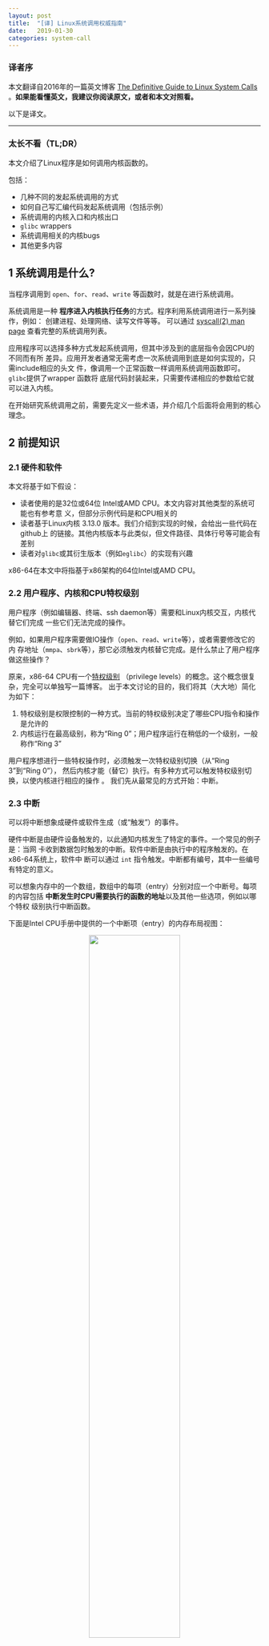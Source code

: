 ```yaml
---
layout: post
title:  "[译] Linux系统调用权威指南"
date:   2019-01-30
categories: system-call
---
```


### 译者序

本文翻译自2016年的一篇英文博客 [The Definitive Guide to Linux System
Calls](https://blog.packagecloud.io/eng/2016/04/05/the-definitive-guide-to-linux-system-calls/)
。**如果能看懂英文，我建议你阅读原文，或者和本文对照看。**

以下是译文。

----

### 太长不看（TL;DR）

本文介绍了Linux程序是如何调用内核函数的。

包括：

* 几种不同的发起系统调用的方式
* 如何自己写汇编代码发起系统调用（包括示例）
* 系统调用的内核入口和内核出口
* `glibc` wrappers
* 系统调用相关的内核bugs
* 其他更多内容

## 1 系统调用是什么?

当程序调用到 `open`、`for`、`read`、`write` 等函数时，就是在进行系统调用。

系统调用是一种 **程序进入内核执行任务**的方式。程序利用系统调用进行一系列操作，例如：
创建进程、处理网络、读写文件等等。 可以通过 [syscall(2) man
page](http://man7.org/linux/man-pages/man2/syscalls.2.html) 查看完整的系统调用列表。

应用程序可以选择多种方式发起系统调用，但其中涉及到的底层指令会因CPU的不同而有所
差异。应用开发者通常无需考虑一次系统调用到底是如何实现的，只需include相应的头文
件，像调用一个正常函数一样调用系统调用函数即可。`glibc`提供了wrapper 函数将
底层代码封装起来，只需要传递相应的参数给它就可以进入内核。

在开始研究系统调用之前，需要先定义一些术语，并介绍几个后面将会用到的核心理念。

## 2 前提知识

### 2.1 硬件和软件

本文将基于如下假设：

* 读者使用的是32位或64位 Intel或AMD CPU。本文内容对其他类型的系统可能也有参考意
  义，但部分示例代码是和CPU相关的
* 读者基于Linux内核 3.13.0 版本。我们介绍到实现的时候，会给出一些代码在github上
  的链接。其他内核版本与此类似，但文件路径、具体行号等可能会有差别
* 读者对`glibc`或其衍生版本（例如`eglibc`）的实现有兴趣

x86-64在本文中将指基于x86架构的64位Intel或AMD CPU。

### 2.2 用户程序、内核和CPU特权级别

用户程序（例如编辑器、终端、ssh daemon等）需要和Linux内核交互，内核代替它们完成
一些它们无法完成的操作。

例如，如果用户程序需要做IO操作（`open`、`read`、`write`等），或者需要修改它的内
存地址（`mmpa`、`sbrk`等），那它必须触发内核替它完成。是什么禁止了用户程序做这些操作？

原来，x86-64 CPU有一个[特权级别](https://en.wikipedia.org/wiki/Privilege_level)
（privilege levels）的概念。这个概念很复杂，完全可以单独写一篇博客。
出于本文讨论的目的，我们将其（大大地）简化为如下：

1. 特权级别是权限控制的一种方式。当前的特权级别决定了哪些CPU指令和操作是允许的
1. 内核运行在最高级别，称为“Ring 0”；用户程序运行在稍低的一个级别，一般称作“Ring 3”

用户程序想进行一些特权操作时，必须触发一次特权级别切换（从“Ring 3”到“Ring 0”），
然后内核才能（替它）执行。有多种方式可以触发特权级别切换，以使内核进行相应的操作
。 我们先从最常见的方式开始：中断。

### 2.3 中断

可以将中断想象成硬件或软件生成（或“触发”）的事件。

硬件中断是由硬件设备触发的，以此通知内核发生了特定的事件。一个常见的例子是：当网
卡收到数据包时触发的中断。软件中断是由执行中的程序触发的。在x86-64系统上，软件中
断可以通过 `int` 指令触发。中断都有编号，其中一些编号有特定的意义。

可以想象内存中的一个数组，数组中的每项（entry）分别对应一个中断号。每项
的内容包括 **中断发生时CPU需要执行的函数的地址**以及其他一些选项，例如以哪个特权
级别执行中断函数。

下面是Intel CPU手册中提供的一个中断项（entry）的内存布局视图：

<p align="center"><img src="/assets/img/system-call-definitive-guide/idt.png" width="60%" height="60%"></p>

注意其中有一个2bit的`DPL`（Descriptor Privilege Level，描述符特权级别）字段，这
个值决定了执行中断函数时CPU所应满足的最小特权级别。

**这就是当一个特定类型的中断事件发生时，CPU如何知道中断函数的地址，以及它应该以哪
个特权级别执行中断函数的原理。**

实际上，处理 x86-64 系统的中断还有很多其他方式。如果你想了解更多，可以阅读：

1. [8259可编程中断控制器](http://wiki.osdev.org/8259_PIC)（8259 Programmable Interrupt Controller）
1. [高级中断控制器](http://wiki.osdev.org/APIC)（Advanced Interrupt Controllers）
1. [IO高级中断控制器](http://wiki.osdev.org/IOAPIC)（IO Advanced Interrupt Controllers）

处理硬件和软件中断时还有一些其他复杂之处，例如中断号冲突（collision）和重映射
（remapping）。在本篇中我们不考虑这些方面。

### 2.4 型号特定寄存器（MSR）

（CPU）型号特定寄存器（Model Specific Registers， MSR）是用于特殊目的的控制寄存器，可以
控制CPU的特定特性。CPU文档里有列出每个MSR的地址。

可以分别使用CPU的`rdmsr`和`wrmsr`指令来读写MSR。也有命令行工具可以读写MSR，但是
不推荐这样做，因为改变这些值（尤其是系统正在运行时）是非常危险的，除非你非常小心
，知道自己在做什么。

如果不怕导致系统不稳定或造成不可逆的数据损坏，那可以安装`msr-tools`并加
载`msr`内核模块，然后就可以读写MSR了：

```shell
$ sudo apt-get install msr-tools
$ sudo modprobe msr
$ sudo rdmsr
```

本文接下来的一些系统调用使用了MSR。

### 2.5 不要手写汇编代码发起系统调用

**自己写汇编代码来发起系统调用并不是一个好主意。**其中一个重要原因是，`glibc`中
有一些额外代码，在系统调用之前或之后执行。

接下来的例子中我们使用`exit`系统调用。事实上你可以用
[`atexit`](http://man7.org/linux/man-pages/man3/atexit.3.html)
函数向`exit`注册回调函数，在它退出的时候就会执行。这些函数是从`glibc`里调用的，
而不是内核。因此，如果你自己写的汇编代码调用`exit`，那注册的回调函数就不会被执行
，因为这种方式绕过了`glibc`。

然而，徒手写汇编来调系统调用是一次很好的学习经历。

## 3 传统系统调用

根据前面的知识我们知道了两件事情：

1. 可以通过产生软中断触发内核执行
1. 可以通过 `int` 汇编指令产生软中断

将两者结合，我们就来到了Linux传统（Legacy）的系统调用接口。

Linux内核预留了一个特殊的软中断号`128` (`0x80`)，用户空间程序可以使用这个软中断
进入内核执行系统调用。对应的中断处理函数是`ia32_syscall`。接下来看一下代码实现。

从`trap_init`函数开始，[arch/x86/kernel/traps.c](https://github.com/torvalds/linux/blob/v3.13/arch/x86/kernel/traps.c#L770)：

```shell
void __init trap_init(void)
{
        /* ..... other code ... */

        set_system_intr_gate(IA32_SYSCALL_VECTOR, ia32_syscall);
```

其中 `IA32_SYSCALL_VECTOR` 为 `0x80`，定义在
[arch/x86/include/asm/irq_vectors.h.](https://github.com/torvalds/linux/blob/v3.13/arch/x86/kernel/traps.c#L770)
。

但是， **如果内核只给用户空间程序预留了一个软中断，内核如何知道中断触发的时候，该去
执行哪个系统调用呢？**

答案是，用户程序会将系统调用编号放到`eax`寄存器，系统调用所需的参数放到其他的通
用寄存器上。

[arch/x86/ia32/ia32entry.S](https://github.com/torvalds/linux/blob/v3.13/arch/x86/ia32/ia32entry.S#L378-L397) 对这个过程做了注释：

```c
* Emulated IA32 system calls via int 0x80.
 *
 * Arguments:
 * %eax System call number.
 * %ebx Arg1
 * %ecx Arg2
 * %edx Arg3
 * %esi Arg4
 * %edi Arg5
 * %ebp Arg6    [note: not saved in the stack frame, should not be touched]
 *
```

现在我们知道了如何发起系统调用，也知道了系统调用的参数应该放到哪里，接下来就写一
些内联汇编来试试。

### 3.1 用户程序端：写汇编发起传统系统调用

发起一次传统系统调用只需要少量内联汇编。虽然从学习的角度来说很有趣，但是我建议读
者永远不要（在生产环境）这样做。

在这个例子中，我们将调用 `exit` 系统调用，它只有一个参数：返回值。

首先，我们要找到 `exit` 的系统调用编号。内核有一个文件列出了所有的系统调用编
号。在build期间，这个文件会被多个脚本处理，最后生成用户空间会用到的头文件。

这个列表位于 [arch/x86/syscalls/syscall_32.tbl](https://github.com/torvalds/linux/blob/v3.13/arch/x86/syscalls/syscall_32.tbl)：

```c
1 i386  exit      sys_exit
```

`exit`的系统调用编号是1。根据我们前面的信息，我们只需要将系统调用编号放到`eax`寄存器，然
后将第一个参数（返回值）放到`ebx`。

如下是实现这个功能的简单C代码，其中包括几行内联汇编。这里将返回值设置为`42`。
(这个程序其实还可以简化，我是故意让它有一定冗余的，这样对没有GCC内联汇编基础的读
者来说会比较好看懂。)

```c
int
main(int argc, char *argv[])
{
  unsigned int syscall_nr = 1;
  int exit_status = 42;

  asm ("movl %0, %%eax\n"
       "movl %1, %%ebx\n"
       "int $0x80"
    : /* output parameters, we aren't outputting anything, no none */
      /* (none) */
    : /* input parameters mapped to %0 and %1, repsectively */
      "m" (syscall_nr), "m" (exit_status)
    : /* registers that we are "clobbering", unneeded since we are calling exit */
      "eax", "ebx");
}
```

编译运行，查看返回值：

```shell
$ gcc -o test test.c
$ ./test
$ echo $?
42
```

成功！我们通过触发一个软中断完成了一次传统系统调用。

### 3.2 内核端：`int $0x80` 入口

我们已经看到了如果从用户端触发一个系统调用，接下来看内核端是如何实现的。

前面提到内核注册了一个系统调用回调函数 `ia32_syscall`。这个函数定义在
[arch/x86/ia32/ia32entry.S](https://github.com/torvalds/linux/blob/v3.13/arch/x86/ia32/ia32entry.S#L426)
。函数里最重要的一件事情，就是调用 **真正的系统调用**：

```c
ia32_do_call:
        IA32_ARG_FIXUP
        call *ia32_sys_call_table(,%rax,8) # xxx: rip relative
```

宏 `IA32_ARG_FIXUP` 的作用是对传入的参数进行重新排列，以便能被当前的系统调用层正
确处理。

`ia32_sys_call_table` 是一个中断号列表，定义在
[arch/x86/ia32/syscall_ia32.c](https://github.com/torvalds/linux/blob/v3.13/arch/x86/ia32/syscall_ia32.c#L18-L25)
，注意代码结束处的 `#include`：

```c
const sys_call_ptr_t ia32_sys_call_table[__NR_ia32_syscall_max+1] = {
        /*
         * Smells like a compiler bug -- it doesn't work
         * when the & below is removed.
         */
        [0 ... __NR_ia32_syscall_max] = &compat_ni_syscall,
#include <asm/syscalls_32.h>
};
```

回忆前面我们在 [arch/x86/syscalls/syscall_64.tbl](https://github.com/torvalds/linux/blob/v3.13/arch/x86/syscalls/syscall_64.tbl#L69)
中看到了系统调用列表的定义。有几个脚本会在build期间运行，通过这个文件生成
`syscalls_32.h` 头文件，后者是合法的C代码文件，通过上面看到的`#include`插入到
`ia32_sys_call_table`。

这就是通过 **传统系统调用方式**进入内核的过程。

### 3.3 `iret`: 系统调用返回

至此我们已经看到了如何通过软中断进入内核，那么，系统调用结束后，内核又是如何释放
特权级别回到用户空间的呢？

如果查看 [Intel Software Developer's
Manual](ftp://download.intel.com/design/processor/manuals/253668.pdf)（警告：很
大的PDF），能看到一张非常有帮助的图，它解释了当特权级别发送改变时，程序栈是如
何组织的：

<p align="center"><img src="/assets/img/system-call-definitive-guide/isr_stack.png" width="60%" height="60%"></p>

当执行转交给 `ia32_syscall` 时，会发送一次特权级别切换，其结果是进入
`ia32_syscall` 时的栈会变成如上图所示的样子。从中可以看出，返回地址、包含特权级
别的CPU flags以及其他一些参数都在 `ia32_syscall` 执行之前压入到栈顶。

所以，内核只需要将这些值从栈里复制回它们原来所在的寄存器，程序就可以回到用户空间
继续执行。那么，如何做呢？

有几种方式，其中最简单的是通过 `iret` 指令。

Intel指令集手册解释说 `iret` 指令从栈上依次pop返回地址和保存的寄存器值：

> As with a real-address mode interrupt return, the IRET instruction pops the
> return instruction pointer, return code segment selector, and EFLAGS image
> from the stack to the EIP, CS, and EFLAGS registers, respectively, and then
> resumes execution of the interrupted program or procedure.

要在内核中找到相应的代码有点困难，因为它隐藏在多层宏后面，系统依赖这些宏处理很
多事情，比例信号和 `ptrace` 系统返回跟踪。

`irq_return` 定义在 [arch/x86/kernel/entry_64.S](https://github.com/torvalds/linux/blob/v3.13/arch/x86/kernel/entry_64.S#L1042-L1043)：

```c
irq_return:
  INTERRUPT_RETURN
```

其中 `INTERRUPT_RETURN` 定义在
[arch/x86/include/asm/irqflags.h](https://github.com/torvalds/linux/blob/v3.13/arch/x86/include/asm/irqflags.h#L132)
，就是 `iretq`。

**以上就是传统系统调用如何工作的。**

## 4 快速系统调用

传统系统调用看起来合情合理，但也有新的方式，它们不需要软中断，因此更快。

两种快速方法都包含两个指令：一个进入内核的指令和一个离开内核的指令。在Intel CPU
文档中，两种方法都被描述为“快速系统调用”（Fast System Call）。

不幸的是，对于当CPU是32bit模式或64bit模式时哪种方法是合法的，Intel和AMD的实现不
同。

为了最大化Intel和AMD CPU的兼容性：

1. 在32bit系统上：使用`sysenter`和`sysexit`
1. 在64bit系统上：使用`syscall`和`sysret`

### 4.1 32-bit快速系统调用

#### 4.1.1 `sysenter`/`sysexit`

使用sysenter发起系统调用比使用传统中断方式要复杂很多，涉及更多用户程序（通过
`glibc`）和内核之间的协作。

我们逐步来看，一窥其中的细节。首先来看 [Intel Instruction Set
Reference](http://www.intel.com/content/dam/www/public/us/en/documents/manuals/64-ia-32-architectures-software-developer-vol-2b-manual.pdf)
（警告：很大的PDF）如何描述`sysenter`的，以及如何使用它。

> Prior to executing the SYSENTER instruction, software must specify the
> privilege level 0 code segment and code entry point, and the privilege level 0
> stack segment and stack pointer by writing values to the following MSRs:
>
> • IA32_SYSENTER_CS (MSR address 174H) — The lower 16 bits of this MSR are the
> segment selector for the privilege level 0 code segment. This value is also
> used to determine the segment selector of the privilege level 0 stack segment
> (see the Operation section). This value cannot indicate a null selector.
>
> • IA32_SYSENTER_EIP (MSR address 176H) — The value of this MSR is loaded into
> RIP (thus, this value references the first instruction of the selected
> operating procedure or routine). In protected mode, only bits 31:0 are loaded.
>
> • IA32_SYSENTER_ESP (MSR address 175H) — The value of this MSR is loaded into
> RSP (thus, this value contains the stack pointer for the privilege level 0
> stack). This value cannot represent a non-canonical address. In protected
> mode, only bits 31:0 are loaded.

换言之，为了使`sysenter`能够接收到系统调用请求，内核必须设置3个MSR。这里最有意思的
MSR是`IA32_SYSENTER_EIP`（地址`0x176`），这个MSR是内核放置回调函数地址的地方，当
`sysenter`指令执行的时候，就触发调用相应的回调函数。

内核里写MSR的地方[arch/x86/vdso/vdso32-setup.c](https://github.com/torvalds/linux/blob/v3.13/arch/x86/vdso/vdso32-setup.c#L240)：

```c
void enable_sep_cpu(void)
{
        /* ... other code ... */

        wrmsr(MSR_IA32_SYSENTER_EIP, (unsigned long) ia32_sysenter_target, 0);
```

其中`MSR_IA32_SYSENTER_EIP`定义在[arch/x86/include/uapi/asm/msr-index.h](https://github.com/torvalds/linux/blob/v3.13/arch/x86/include/uapi/asm/msr-index.h#L54)，值为`0x00000176`。

和传统软中断系统调用类似，使用`sysenter`创建快速系统调用时也需要一个约定。
内核的[arch/x86/ia32/ia32entry.S](https://github.com/torvalds/linux/blob/v3.13/arch/x86/ia32/ia32entry.S#L99-L117)这里对这一过程做了注释说明：

```c
 * 32bit SYSENTER instruction entry.
 *
 * Arguments:
 * %eax System call number.
 * %ebx Arg1
 * %ecx Arg2
 * %edx Arg3
 * %esi Arg4
 * %edi Arg5
 * %ebp user stack
 * 0(%ebp) Arg6
```

回忆前面讲的，传统系统调用方式包含一个`iret`指令，用于在调用结束时返回用户程序。

跟踪`sysenter`工作的逻辑是一项相当复杂的工作，因为和软中断不同，`sysenter`并不
保存返回地址。内核在调用`sysenter`之前所做的工作，随着内核版本在不断变化（已经
变了，接下来在Bugs小节会看到）。

为了消除将来的变动带来的影响，用户程序使用一个叫`__kernel_vsyscall`的函数，它在
内核实现，但每个用户进程启动的时候它会映射到用户进程。这颇为怪异，它是内核函数，
但在用户空间运行。其实，`__kernel_vsyscall` 是一种被称为**虚拟动态共享库**（
virtual Dynamic Shared Object, vDSO）的一部分，这种技术允许**在用户空间执行内核
代码**。我们后面会深入介绍vDSO的原理和用途。现在，先看`__kernel_vsyscall`的实现
。

#### 4.1.2 `__kernel_vsyscall`实现

内核函数`__kernel_vsyscall`封装了`sysenter`调用约定（calling convention）,见
[arch/x86/vdso/vdso32/sysenter.S](https://github.com/torvalds/linux/blob/v3.13/arch/x86/vdso/vdso32/sysenter.S#L31-L40)
：

```c
__kernel_vsyscall:
.LSTART_vsyscall:
        push %ecx
.Lpush_ecx:
        push %edx
.Lpush_edx:
        push %ebp
.Lenter_kernel:
        movl %esp,%ebp
        sysenter
```

`__kernel_vsyscall`属于vDSO的一部分，vDSO是共享库，那用户程序是如何在运行时确定
函数地址的呢？

`__kernel_vsyscall`的地址写入了[ELF auxiliary vector](https://www.gnu.org/software/libc/manual/html_node/Auxiliary-Vector.html)（多功能矢量），用户程序能
（典型情况下通过`glibc`）找到后者并使用它。寻找ELF auxiliary vector有多种方式：

1. 通过 [getauxval](http://man7.org/linux/man-pages/man3/getauxval.3.html)，带`AT_SYSINFO`参数
1. 遍历环境变量，从内存解析

方法1是最简单的方式，但是`glibc` 2.16之后才支持。下面的示例代码使用方法2.

我们已经看到，`__kernel_vsyscall`在调用`sysenter`之前做了一些bookkeeping工作。因此
，要手动进入`sysenter`，我们需要：

1. 在 ELF auxiliary vector 中搜索`AT_SYSINFO`字段，这是写`__kernel_vsyscall`地址
   的地方
1. 将系统调用编号和参数写入寄存器，这一步和传统系统调用的步骤类似
1. 调用`__kernel_vsyscall`

不要试图自己写进入`sysenter`的wrapper函数，因为内核和它的进出系统调用的约定随着时
间在变，你的代码会变得不可用。应该永远使用`__kernel_vsyscall`进入sysenter。

#### 4.1.3 用户程序端：写汇编调用 `sysenter`

和传统系统调用的例子一样，我们手动调用 `exit` ，设置返回值为 `42`。

`exit` 系统调号是1，根据上面描述的调用接口，我们需要将系统调用编号放到`eax`寄存
器，第一个参数（返回值）放到`ebx`。

(这个程序其实还可以简化，我是故意让它有一定冗余的，这样对没有GCC内联汇编基础的读
者来说会比较好看懂。)

```c
#include <stdlib.h>
#include <elf.h>

int
main(int argc, char* argv[], char* envp[])
{
  unsigned int syscall_nr = 1;
  int exit_status = 42;
  Elf32_auxv_t *auxv;

  /* auxilliary vectors are located after the end of the environment
   * variables
   *
   * check this helpful diagram: https://static.lwn.net/images/2012/auxvec.png
   */
  while(*envp++ != NULL);

  /* envp is now pointed at the auxilliary vectors, since we've iterated
   * through the environment variables.
   */
  for (auxv = (Elf32_auxv_t *)envp; auxv->a_type != AT_NULL; auxv++)
  {
    if( auxv->a_type == AT_SYSINFO) {
      break;
    }
  }

  /* NOTE: in glibc 2.16 and higher you can replace the above code with
   * a call to getauxval(3):  getauxval(AT_SYSINFO)
   */

  asm(
      "movl %0,  %%eax    \n"
      "movl %1, %%ebx    \n"
      "call *%2          \n"
      : /* output parameters, we aren't outputting anything, no none */
        /* (none) */
      : /* input parameters mapped to %0 and %1, repsectively */
        "m" (syscall_nr), "m" (exit_status), "m" (auxv->a_un.a_val)
      : /* registers that we are "clobbering", unneeded since we are calling exit */
        "eax", "ebx");
}
```

(译者注：这里main函数`main(int argc, char* argv[], char* envp[])`的签名很特殊，
常见的main都是不带参数或带两个参数，带三个参数的平时还是比较少见。)

编译，运行，查看返回值：

```shell
$ gcc -m32 -o test test.c
$ ./test
$ echo $?
42
```

成功！我们使用 `sysenter` 方法调用了 `exit` 系统调用，而不是通过触发软件中断的方式。

#### 4.1.4 内核端：`sysenter` 入口

现在已经看到了如何在用户程序中通过 `__kernel_vsyscall` 以 `sysenter` 方式进入系
统调用，接下来看一下内核端的实现。

回忆前面，内核注册了一个系统调用回调函数 `ia32_sysenter_taret`。这个函数在
[arch/x86/ia32/ia32entry.S](https://github.com/torvalds/linux/blob/v3.13/arch/x86/ia32/ia32entry.S#L162-L163)
。看下执行系统调用的时候 `eax` 寄存器中的值如何被使用的：

```c
sysenter_dispatch:
        call    *ia32_sys_call_table(,%rax,8)
```

这和前面传统系统调用的代码完全相同：用系统调用编号作为索引去
`ia32_sys_call_table` 列表查找回调函数。也就是说，做完必须的bookkeeping工作后，
传统方式和 `sysenter` 方式通过相同的机制（表+索引）分发系统调用。

`ia32_sys_call_table` 是如何定义及构建出来的可以查看前面 `int $0x80 入口` 小节。

这就是通过 **`sysenter` 系统调用方式**进入内核的原理。

#### 4.1.5 `sysexit`：从 `sysenter` 返回

内核使用`sysexit`指令恢复用户程序的执行。

这个指令的使用并不像`iret`那样直接。调用者必须将需要返回的地址放到`rdx`寄存器，
将需要使用的程序栈地址放到`rcx`寄存器。这意味着应用程序需要自己计算程序恢复执行
时的地址，保存这个值，然后在调用 `sysexit` 之前恢复它。这个过程的代码实现
[arch/x86/ia32/ia32entry.S](https://github.com/torvalds/linux/blob/v3.13/arch/x86/ia32/ia32entry.S#L169-L185)
：

```c
sysexit_from_sys_call:
        andl    $~TS_COMPAT,TI_status+THREAD_INFO(%rsp,RIP-ARGOFFSET)
        /* clear IF, that popfq doesn't enable interrupts early */
        andl  $~0x200,EFLAGS-R11(%rsp)
        movl    RIP-R11(%rsp),%edx              /* User %eip */
        CFI_REGISTER rip,rdx
        RESTORE_ARGS 0,24,0,0,0,0
        xorq    %r8,%r8
        xorq    %r9,%r9
        xorq    %r10,%r10
        xorq    %r11,%r11
        popfq_cfi
        /*CFI_RESTORE rflags*/
        popq_cfi %rcx                           /* User %esp */
        CFI_REGISTER rsp,rcx
        TRACE_IRQS_ON
        ENABLE_INTERRUPTS_SYSEXIT32
```

`ENABLE_INTERRUPTS_SYSEXIT32` 宏封装了 `sysexit`，定义在
[arch/x86/include/asm/irqflags.h](https://github.com/torvalds/linux/blob/v3.13/arch/x86/include/asm/irqflags.h#L139-L143)
。

这就是 **32位系统上的快速系统调用**是如何工作的。

### 4.2 64-bit快速系统调用

接下来看64位系统的快速系统调用的工作原理，它用到了 `syscall` 和 `sysret` 两个指
令。

#### 4.2.1 `syscall`/`sysret`

[Intel Instruction Set Reference](http://www.intel.com/content/dam/www/public/us/en/documents/manuals/64-ia-32-architectures-software-developer-vol-2b-manual.pdf) (警告：很大的PDF）解释了`syscall`是如何工作的：

> SYSCALL invokes an OS system-call handler at privilege level 0. It does so by
> loading RIP from the IA32_LSTAR MSR (after saving the address of the
> instruction following SYSCALL into RCX).

意思是，要使内核接收系统调用请求，必须将对应的回调函数地址写到 `IA32_LSTAR` MSR
。相应的代码实现在
[arch/x86/kernel/cpu/common.c](https://github.com/torvalds/linux/blob/v3.13/arch/x86/kernel/cpu/common.c#L1128)
：

```c
void syscall_init(void)
{
        /* ... other code ... */
        wrmsrl(MSR_LSTAR, system_call);
```

`MSR_LSART` 的值是 `0xc0000082`，定义在[arch/x86/include/uapi/asm/msr-index.h](https://github.com/torvalds/linux/blob/v3.13/arch/x86/include/uapi/asm/msr-index.h#L9)。

和传统系统调用类似，`syscall` 方式需要定义一种调用约定（convention）：
**用户空间程序将系统调用编号放到 `rax` 寄存器，参数放到通用寄存器。**
这定义在[x86-64 ABI](http://www.x86-64.org/documentation/abi.pdf)的A.2.1小节:

> 1. User-level applications use as integer registers for passing the sequence
>    %rdi, %rsi, %rdx, %rcx, %r8 and %r9. The kernel interface uses %rdi, %rsi,
>    %rdx, %r10, %r8 and %r9.
> 2. A system-call is done via the syscall instruction. The kernel destroys
>    registers %rcx and %r11.
> 3. The number of the syscall has to be passed in register %rax.
> 4. System-calls are limited to six arguments,no argument is passed directly on
>    the stack.
> 5. Returning from the syscall, register %rax contains the result of the
>    system-call. A value in the range between -4095 and -1 indicates an error,
>    it is -errno.
> 6. Only values of class INTEGER or class MEMORY are passed to the kernel.

内核源文件 [arch/x86/kernel/entry_64.S](https://github.com/torvalds/linux/blob/v3.13/arch/x86/kernel/entry_64.S#L569-L591) 也对这个有注释说明。

接下来写汇编试验一下。

#### 4.2.2 用户空间：发起系统调用

还是前面的例子，手动写代码调用 `exit` 系统调用，设置返回值为 `42` 。

首先找 `exit` 的系统调用编号，这次定义在
[arch/x86/syscalls/syscall_64.tbl](https://github.com/torvalds/linux/blob/v3.13/arch/x86/syscalls/syscall_64.tbl#L69)
：

```c
60      common  exit                    sys_exit
```

按照调用约定，需要将 `60` 放到 `rax` 寄存器，第一个参数（返回值）放到 `rdi` 寄存
器。

相应的C代码：

```c
int
main(int argc, char *argv[])
{
  unsigned long syscall_nr = 60;
  long exit_status = 42;

  asm ("movq %0, %%rax\n"
       "movq %1, %%rdi\n"
       "syscall"
    : /* output parameters, we aren't outputting anything, no none */
      /* (none) */
    : /* input parameters mapped to %0 and %1, repsectively */
      "m" (syscall_nr), "m" (exit_status)
    : /* registers that we are "clobbering", unneeded since we are calling exit */
      "rax", "rdi");
}
```

编译，运行，查看返回值：

```shell
$ gcc -o test test.c
$ ./test
$ echo $?
42
```

成功！我们通过 **`syscall` 方式**完成了一次系统调用，避免了软中断，从而速度更快。

#### 4.2.3 内核空间：`syscall` 入口

接下来看内核端是如何实现的。

回忆前面，我们看到一个名为 `system_call` 函数的地址写到了`LSTAR` MSR。
我们来看下这个函数的实现，看它如何使用 `rax` 将执行交给系统调用的，
[arch/x86/kernel/entry_64.S](https://github.com/torvalds/linux/blob/v3.13/arch/x86/kernel/entry_64.S#L629)
：

```c
        call *sys_call_table(,%rax,8)  # XXX:    rip relative
```

和传统系统调用方式类似，`sys_call_table` 是一个数组，定义在C文件，通过
`#include` 方式生成。
[arch/x86/kernel/syscall_64.c](https://github.com/torvalds/linux/blob/v3.13/arch/x86/kernel/syscall_64.c#L25-L32)
，注意末尾的`#include`：

```c
asmlinkage const sys_call_ptr_t sys_call_table[__NR_syscall_max+1] = {
        /*
         * Smells like a compiler bug -- it doesn't work
         * when the & below is removed.
         */
        [0 ... __NR_syscall_max] = &sys_ni_syscall,
#include <asm/syscalls_64.h>
};
```

`syscall` 数组定义在
[arch/x86/syscalls/syscall_64.tbl](https://github.com/torvalds/linux/blob/v3.13/arch/x86/syscalls/syscall_64.tbl)
。也和传统方式类似，在内核编译期间脚本通过 `syscall_64.tbl` 生成 `syscalls_64.h`
。

这就是如何通过 `syscall` 方式的系统调用进入内核的过程。

#### 4.2.4 `sysret`：系统调用返回

内核通过 `sysret` 指令将执行过程返还给用户程序。`sysret` 比 `sysexit` 要简单，因
为当执行`syscall` 的时候，恢复执行的地址复制到了 `rcx`。只要你将值缓存到某处，在
调用 `sysret`离开之前再把它恢复到 `rcx`，那执行过程就好恢复到 `syscall`之前的程
序和状态。这很方便，因为 `sysenter` 还需要应用程序自己计算恢复执行的地址，需要用
到额外的寄存器。

相应的代码 [arch/x86/kernel/entry_64.S](https://github.com/torvalds/linux/blob/v3.13/arch/x86/kernel/entry_64.S#L650-L655)：

```c
movq RIP-ARGOFFSET(%rsp),%rcx
CFI_REGISTER    rip,rcx
RESTORE_ARGS 1,-ARG_SKIP,0
/*CFI_REGISTER  rflags,r11*/
movq    PER_CPU_VAR(old_rsp), %rsp
USERGS_SYSRET64
```

`USERGS_SYSRET64` 宏封装了 `sysret`，定义在 [arch/x86/include/asm/irqflags.h](https://github.com/torvalds/linux/blob/v3.13/arch/x86/include/asm/irqflags.h#L133-L135)。

这就是 **64位系统上快速系统调用**如何工作的。

## 5 通过 `syscall(2)` 半手动发起系统调用

现在，我们已经看到如何手动写汇编代码通过几种不同方式触发系统调用了。通常不需要自
己写汇编程序，`glibc`已经提供了wrapper函数处理这些事情。然而，有些系统调用
`glibc` 没有提供 wrapper，一个例子是
[`futex`](http://man7.org/linux/man-pages/man7/futex.7.html#NOTES)，快速用户空间
锁(fast userspace locking)系统调用。为什么没有为 `futex` 准备wrapper呢？

`futex` 的设计里它只会被库函数（library）调用，并不会被应用程序直接调用。因此，
要调用`futex`，你有两种方式可选：

1. 为每个你希望支持的平台生成汇编 stubs（桩函数）
1. 使用 `glibc` 提供的 `syscall` wrapper

如果要使用一个系统调用，但发现并没有对应的 wrapper 可用，你应该首选方法2。

接下来看如何使用 `glibc` 提供的 `syscall` 调用 `exit`，返回 `42`。

```c
#include <unistd.h>

int
main(int argc, char *argv[])
{
  unsigned long syscall_nr = 60;
  long exit_status = 42;

  syscall(syscall_nr, exit_status);
}
```

编译，运行，查看返回值：

```shell
$ gcc -o test test.c
$ ./test
$ echo $?
42
```

成功！我们用 `glibc` 提供的 `syscall` wrapper 发起了 `exit` 系统调用。

### `glibc` `syscall` wrapper 内部实现

代码 [sysdeps/unix/sysv/linux/x86_64/syscall.S](https://github.molgen.mpg.de/git-mirror/glibc/blob/glibc-2.15/sysdeps/unix/sysv/linux/x86_64/syscall.S#L24-L42)：

```c
/* Usage: long syscall (syscall_number, arg1, arg2, arg3, arg4, arg5, arg6)
   We need to do some arg shifting, the syscall_number will be in
   rax.  */


        .text
ENTRY (syscall)
        movq %rdi, %rax         /* Syscall number -> rax.  */
        movq %rsi, %rdi         /* shift arg1 - arg5.  */
        movq %rdx, %rsi
        movq %rcx, %rdx
        movq %r8, %r10
        movq %r9, %r8
        movq 8(%rsp),%r9        /* arg6 is on the stack.  */
        syscall                 /* Do the system call.  */
        cmpq $-4095, %rax       /* Check %rax for error.  */
        jae SYSCALL_ERROR_LABEL /* Jump to error handler if error.  */
L(pseudo_end):
        ret                     /* Return to caller.  */
```

前面我们介绍过x86_64 ABI文档，描述了用户态和内核态的调用约定。

**这段汇编 stub 代码非常酷，因为它同时展示了两个调用约定**：传递给这个函数的参数
符合 **用户空间调用约定**，然后将这些参数移动到其他寄存器，使得它们在通过 `syscall`
进入内核之前符合 **内核调用约定**。

这就是 `glibc` wrapper 如何工作的。

## 6 虚拟系统调用

到目前为止，我们已经展示了通过多种触发系统调用的方式从用户空间进入内核的过程。

**如果用户程序不进入内核，就可以发起特定的系统调用呢？**

这就是Linux虚拟动态共享库（VDSO）技术。Linux vDSO 是一段内核代码，但被映射到用户
空间，因而可以被用户空间的程序直接调用。其设计思想就是部分系统调用无需用户程序
进入内核就可以调用，一个例子就是 `gettimeofday`。

调用 `gettimeofday` 系统调用的程序无需进入内核，而是调用内核提供的、运行在用户空
间的代码。无需软中断，无需复杂的 `sysenter` 或 `syscall` 等bookkeeping工作，就像
一个正常的函数调用一样。

使用 `ldd` 查看时，可以看到列出的第一个已加载库就是 vDSO：

```shell
$ ldd `which bash`
  linux-vdso.so.1 =>  (0x00007fff667ff000)
  libtinfo.so.5 => /lib/x86_64-linux-gnu/libtinfo.so.5 (0x00007f623df7d000)
  libdl.so.2 => /lib/x86_64-linux-gnu/libdl.so.2 (0x00007f623dd79000)
  libc.so.6 => /lib/x86_64-linux-gnu/libc.so.6 (0x00007f623d9ba000)
  /lib64/ld-linux-x86-64.so.2 (0x00007f623e1ae000)
```

接下来看 vDSO 在内核是如何实现的。

### 6.1 vDSO在内核中的实现

vDSO 的代码位于
[arch/x86/vdso/](https://github.com/torvalds/linux/tree/v3.13/arch/x86/vdso)，由
一些汇编、C和一个连接器脚本组成。

连接器脚本是一个很酷的东西，
[arch/x86/vdso/vdso.lds.S](https://github.com/torvalds/linux/blob/v3.13/arch/x86/vdso/vdso.lds.S)
：

```shell
/*
 * This controls what userland symbols we export from the vDSO.
 */
VERSION {
        LINUX_2.6 {
        global:
                clock_gettime;
                __vdso_clock_gettime;
                gettimeofday;
                __vdso_gettimeofday;
                getcpu;
                __vdso_getcpu;
                time;
                __vdso_time;
        local: *;
        };
}
```

链接器脚本是一个很有用的东西，但知道的人并不多。这个脚本排列了即将通过 vDSO 导出
的符号（函数）。我们能看到它导出了4个函数，每个函数都有两个名字。每个函数的定义
可以在这个目录中的C文件中找到。

例如，`gettimeofday` 在 [arch/x86/vdso/vclock_gettime.c](https://github.com/torvalds/linux/blob/v3.13/arch/x86/vdso/vclock_gettime.c#L281-L282)：

```shell
int gettimeofday(struct timeval *, struct timezone *)
        __attribute__((weak, alias("__vdso_gettimeofday")));
```

这里定义了 `gettimeofday` 是 `__vdso_gettimeofday` 的[weak
alias](https://gcc.gnu.org/onlinedocs/gcc-4.3.5/gcc/Function-Attributes.html)。
后者的定义在 [同一个源文件
](https://github.com/torvalds/linux/blob/v3.13/arch/x86/vdso/vclock_gettime.c#L260-L280)
中，当用户程序调用 `gettimeofday` 时，实际执行的是 `__vdso_gettimeofday`。

### 6.2 在内存中定位 vDSO

由于[地址空间布局随机化
](https://en.wikipedia.org/wiki/Address_space_layout_randomization)(address
space layout randomization)的存在，vDSO 会在程序启动时加载到一个随机地址。
那么，用户程序是如何找到 vDSO 的呢？

前面 `sysenter` 章节，我们看到用户程序应该调用 `__kernel_vsyscall` 而
不是写他们自己的 `sysenter` 汇编代码。这个函数其实就是 vDSO 的一部分。
相同的代码用于在 [ELF auxiliary
headers](https://www.gnu.org/software/libc/manual/html_node/Auxiliary-Vector.html)
里搜索一个 `AT_SYSINFO` 类型的头，以此来定位 `__kernel_vsyscall` 的位置。

类似地，要确定 vDSO 的地址，用户程序可以搜索 `AT_SYSINFO_EHDR` 类型 ELF auxiliary
header，它包含了 vDSO 的 ELF 头的内存地址。

以上两种情况，内核都在程序加载时将 vDSO 地址写入 ELF 头，这就是为什么 vDSO 的地
址永远出现在 `AT_SYSINFO_EHDR` 和 `AT_SYSINFO` 的原因。

定位到header之后，用户程序就可以解析 ELF 对象（例如通过 `libelf`），调用里面的函数
。这种方式很好，因为这意味着 vDSO 可以用到一些 ELF 特性，例如 [符号版本
](https://www.akkadia.org/drepper/symbol-versioning)。

内核文档
[Documentation/vDSO/](https://github.com/torvalds/linux/tree/v3.13/Documentation/vDSO)
提供了一个解析和调用 vDSO 中函数的例子。

### 6.3 `glibc` 中的 vDSO

很多情况下大家已经用到了vDSO，只是没意识到，这是因为 `glibc` 使用我们前面介绍的
接口对它做了封装。

当程序加载的时候，[动态连接器和加载器
](http://man7.org/linux/man-pages/man8/ld.so.8.html)会加载程序依赖的动态链接库（
DSO），其中就包括 vDSO。

解析 ELF 头的时候，`glibc` 保存了vDSO的位置信息等数据，后面加载的时候会用上。另
外，它还包含了一个很短的 stub 函数，在系统调用真正发生之前在vDSO中查找符号（函数
）。

例如，`glibc` 中的 `gettimeofday` 函数，
[sysdeps/unix/sysv/linux/x86_64/gettimeofday.c](https://github.molgen.mpg.de/git-mirror/glibc/blob/glibc-2.15/sysdeps/unix/sysv/linux/x86_64/gettimeofday.c#L26-L37)
：

```c
void *gettimeofday_ifunc (void) __asm__ ("__gettimeofday");

void *
gettimeofday_ifunc (void)
{
  PREPARE_VERSION (linux26, "LINUX_2.6", 61765110);

  /* If the vDSO is not available we fall back on the old vsyscall.  */
  return (_dl_vdso_vsym ("gettimeofday", &linux26)
          ?: (void *) VSYSCALL_ADDR_vgettimeofday);
}
__asm (".type __gettimeofday, %gnu_indirect_function");
```

这段代码在 vDSO 中寻找 `gettimeofday` 函数的地址并返回，它使用了[重定向函
数](http://willnewton.name/uncategorized/using-gnu-indirect-functions/)（
indirect function）来优雅地完成这一过程。

应用程序就是通过这种方式经 `glibc` 调用 vDSO 的 `gettimeofday` 函数，从而避免了
切换到内核、提升特权级别以及触发软中断等过程。

**以上就是Linux 32和64位系统上所有的发起系统调用的方法**，适用于Intel和AMD CPU。

## 7 `glibc` 系统调用 wrappers

前面讨论的都是Linux系统调用本身，接下来将范围稍微向外一些，看一看`glibc`作为更上
层库是如何处理系统调用的。

对于很多系统调用，`glibc` 只用到了一个简单的wrapper程序：将参数放到合适的寄存器
，然后执行 `syscall` 或 `int $0x80` 指令，或者调用 `__kernel_vsyscall`。这个过程
用到了一系列的列表，这些列表的核心内容定义在几个文本文件里，然后被脚本文件处理之
后生成C代码。

例如，
[sysdeps/unix/syscalls.list](https://github.molgen.mpg.de/git-mirror/glibc/blob/glibc-2.15/sysdeps/unix/syscalls.list)
文件描述了一些常规系统调用：

```c
access          -       access          i:si    __access        access
acct            -       acct            i:S     acct
chdir           -       chdir           i:s     __chdir         chdir
chmod           -       chmod           i:si    __chmod         chmod
```

要了解每一列代表什么，请查看这个文件里的注释：
[sysdeps/unix/make-syscalls.sh](https://github.molgen.mpg.de/git-mirror/glibc/blob/glibc-2.15/sysdeps/unix/make-syscalls.sh)
。

更复杂的系统调用，例如 `exit`，并没有包含在这样的文本文件中，因为它们涉及到独立
的C或汇编处理函数实现。

我们将来的博客会针对有趣的系统调用来探索 `glibc` 的实现以及Linux内核相关的内容。

## 8 `syscall` 相关的有趣 bugs

如果不趁此机会介绍几个与 `syscall` 相关的著名的 bug，就未免太过遗憾了。

我们来看两个。

### 8.1 CVE-2010-3301

[这个安全漏洞](http://cve.mitre.org/cgi-bin/cvename.cgi?name=2010-3301)允许本地
用户获取 root 权限。

根本原因是汇编代码有一个小 bug，在 x86-64 平台上允许用户程序进行传统方式的系统调
用。恶意代码非常聪明：它用 `mmap` 在一个特定地址生成一块内存区域，然后利用整形溢
出（integer overflow）使得如下代码（还记得这段代码吗？在前面的传统系统调用小节我
们介绍过）将执行移交到一段任意地址，以内核代码模式运行，将进程的特权级别升级到
root 级。

```c
call *ia32_sys_call_table(,%rax,8)
```

### 8.2 Android `sysenter` ABI hardcode

还记得前面说过，不要在应用程序中hardcode `sysenter` ABI吗？

不幸的是，android-x86 的开发者犯了这个错误，导致内核 API 变了之后，android-x86
突然停止工作。

内核开发者只好恢复了老版`sysenter` ABI，以避免那些 hardcode ABI 的 android 设备
无法使用。

[这是
](http://git.kernel.org/cgit/linux/kernel/git/tip/tip.git/commit/?id=30bfa7b3488bfb1bb75c9f50a5fcac1832970c60)
内核的修复代码，可以从中找到导致这次问题的 android 代码的 commit 地址。

记住：永远不要自己写 `sysenter` 汇编代码。如果出于某些原因不得不自己实现，请使
用和我们上面给出的例子类似的代码，至少要经过`__kernel_vsyscall` API。

## 9 结束语

Linux内核的系统调用基础架构相当复杂。有多种方式可以发起系统调用，各有优缺点。

通常来说，自己写汇编代码来发起系统调用并不是一个好主意，因为内核的 ABI 可能会有
不兼容更新。内核和 libc 实现通常（可能）会为每个系统自动选择最快的系统调用方式。

如果无法使用 `glibc` 提供的 wrapper（或者没有wrapper可用），你至少应该使用 `syscall`
wrapper，或者尝试 vDSO 提供的 `__kernel_vsyscall`。

保持关注本博客，我们将来会真对单个系统调用及其实现进行研究。
